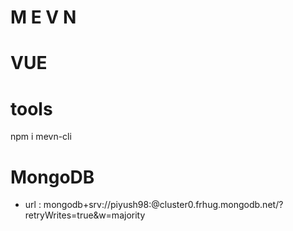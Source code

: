 # M E V N

# VUE

# tools
npm i mevn-cli


# MongoDB
- url :  mongodb+srv://piyush98:<password>@cluster0.frhug.mongodb.net/<myFirstDatabase>?retryWrites=true&w=majority
